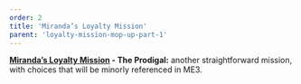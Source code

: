 ```yaml
---
order: 2
title: 'Miranda’s Loyalty Mission'
parent: 'loyalty-mission-mop-up-part-1'
---
```


**[Miranda’s Loyalty Mission](https://www.rpgsite.net/feature/11111-mass-effect-2-loyalty-missions-consequences-how-to-gain-loyalty-resolve-conflicts#miranda-loyalty-mission) - The Prodigal:** another straightforward mission, with choices that will be minorly referenced in ME3.
